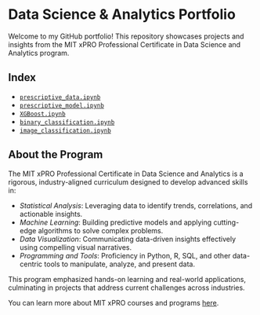 # Data Science & Analytics Portfolio

Welcome to my GitHub portfolio! This repository showcases projects and insights from the MIT xPRO Professional Certificate in Data Science and Analytics program.

## Index
  - [`prescriptive_data.ipynb`](https://github.com/noportman/mitxpro/blob/main/files/prescriptive_data.ipynb)
  - [`prescriptive_model.ipynb`](https://github.com/noportman/mitxpro/blob/main/files/prescriptive_model.ipynb)
  - [`XGBoost.ipynb`](https://github.com/noportman/mitxpro/blob/main/files/XGBoost.ipynb)
  - [`binary_classification.ipynb`](https://github.com/noportman/mitxpro/blob/main/files/binary_classification.ipynb)
  - [`image_classification.ipynb`](https://github.com/noportman/mitxpro/blob/main/files/image_classification.ipynb)

## About the Program
The MIT xPRO Professional Certificate in Data Science and Analytics is a rigorous, industry-aligned curriculum designed to develop advanced skills in:

  - *Statistical Analysis*: Leveraging data to identify trends, correlations, and actionable insights.
  - *Machine Learning*: Building predictive models and applying cutting-edge algorithms to solve complex problems.
  - *Data Visualization*: Communicating data-driven insights effectively using compelling visual narratives.
  - *Programming and Tools*: Proficiency in Python, R, SQL, and other data-centric tools to manipulate, analyze, and present data.
  
This program emphasized hands-on learning and real-world applications, culminating in projects that address current challenges across industries.

You can learn more about MIT xPRO courses and programs [here](https://xpro.mit.edu/).
